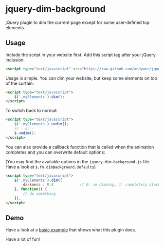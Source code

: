 jquery-dim-background
=====================

jQuery plugin to dim the current page except for some user-defined top elements.


Usage
-----

Include the script in your website first. Add this script tag after your jQuery inclusion.

```html
<script type="text/javascript" src="https://raw.github.com/andywer/jquery-dim-background/master/jquery.dim-background.js"></script>
```


Usage is simple. You can dim your website, but keep some elements on top of the curtain:

```html
<script type="text/javascript">
    $('.myElements').dim();
</script>
```


To switch back to normal:

```html
<script type="text/javascript">
    $('.myElements').undim();
    // - or -
    $.undim();
</script>
```


You can also provide a callback function that is called when the animation completes and you can overwrite default options:

(You may find the available options in the `jquery.dim-background.js` file. Have a look at `$.fn.dimBackground.defaults`)

```html
<script type="text/javascript">
    $('.myElements').dim({
        darkness : 0.8            // 0: no dimming, 1: completely black
    }, function() {
        // do something
    });
</script>
```


Demo
----

Have a look at a [basic example](http://andywer.github.io/jquery-dim-background/demo/basic.html) that shows what this plugin does.


Have a lot of fun!
